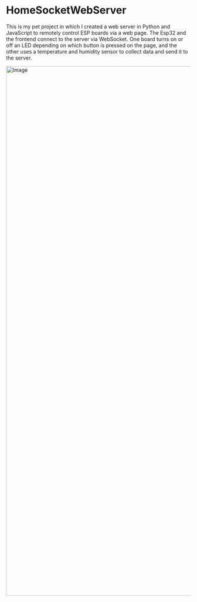 # HomeSocketWebServer

This is my pet project in which I created a web server in Python and JavaScript to remotely control ESP boards via a web page. The Esp32 and the frontend connect to the server via WebSocket. One board turns on or off an LED depending on which button is pressed on the page, and the other uses a temperature and humidity sensor to collect data and send it to the server. 

<img width="1440" alt="Image" src="https://github.com/user-attachments/assets/720091ac-259d-46d2-8da7-aa343b27c010" />

